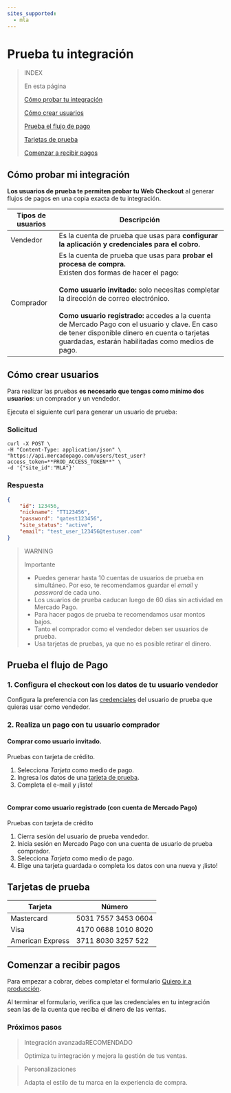 ```yaml
---
sites_supported:
  - mla
---
```


# Prueba tu integración

> INDEX
>
> En esta página
>
>
>
> [Cómo probar tu integración](https://beta.mercadopago.com.ar/developers/es/guides/payments/web-payment-checkout/test-integration#bookmark_cómo_probar_tu_integración)
>
> [Cómo crear usuarios](https://beta.mercadopago.com.ar/developers/es/guides/payments/web-payment-checkout/test-integration#bookmark_cómo_crear_usuarios)
>
> [Prueba el flujo de pago](https://beta.mercadopago.com.ar/developers/es/guides/payments/web-payment-checkout/test-integration#bookmark_prueba_el_flujo_de_pago)
>
> [Tarjetas de prueba](https://beta.mercadopago.com.ar/developers/es/guides/payments/web-payment-checkout/test-integration#bookmark_tarjetas_de_prueba)
>
> [Comenzar a recibir pagos](https://beta.mercadopago.com.ar/developers/es/guides/payments/web-payment-checkout/test-integration#bookmark_comenzar_a_recibir_pagos)


## Cómo probar mi integración

**Los usuarios de prueba te permiten probar tu Web Checkout** al generar flujos de pagos en una copia exacta de tu integración.

Tipos de usuarios | Descripción
------------ | -------------
Vendedor | Es la cuenta de prueba que usas para **configurar la aplicación y credenciales para el cobro.**
Comprador | Es la cuenta de prueba que usas para **probar el procesa de compra.**<br/> Existen dos formas de hacer el pago:<br/><br/> **Como usuario invitado:** solo necesitas completar la dirección de correo electrónico.<br/><br/> **Como usuario registrado:** accedes a la cuenta de Mercado Pago con el usuario y clave. En caso de tener disponible dinero en cuenta o tarjetas guardadas, estarán habilitadas como medios de pago.


## Cómo crear usuarios
Para realizar las pruebas **es necesario que tengas como mínimo dos usuarios**: un comprador y un vendedor.

Ejecuta el siguiente curl para generar un usuario de prueba:

### Solicitud

```curl
curl -X POST \
-H "Content-Type: application/json" \
"https://api.mercadopago.com/users/test_user?access_token=**PROD_ACCESS_TOKEN**" \
-d '{"site_id":"MLA"}'
```


### Respuesta

```json
{
    "id": 123456,
    "nickname": "TT123456",
    "password": "qatest123456",
    "site_status": "active",
    "email": "test_user_123456@testuser.com"
}
```

>WARNING
>
>Importante
>
> * Puedes generar hasta 10 cuentas de usuarios de prueba en simultáneo. Por eso, te recomendamos guardar el _email_ y _password_ de cada uno.
> * Los usuarios de prueba caducan luego de 60 días sin actividad en Mercado Pago.
> * Para hacer pagos de prueba te recomendamos usar montos bajos.
> * Tanto el comprador como el vendedor deben ser usuarios de prueba.
> * Usa tarjetas de pruebas, ya que no es posible retirar el dinero.


## Prueba el flujo de Pago

### 1. Configura el checkout con los datos de tu usuario vendedor

Configura la preferencia con las <a href="https://www.mercadopago.com/mla/account/credentials" target="_blank"> credenciales</a> del usuario de prueba que quieras usar como vendedor.

### 2. Realiza un pago con tu usuario comprador

#### Comprar como usuario invitado.

Pruebas con tarjeta de crédito.

1. Selecciona _Tarjeta_ como medio de pago.
2. Ingresa los datos de una [tarjeta de prueba](https://beta.mercadopago.com.ar/developers/es/guides/payments/web-payment-checkout/advanced-integration#bookmark_tarjetas_de_prueba).
3. Completa el e-mail y ¡listo!<br/><br/>

#### Comprar como usuario registrado (con cuenta de Mercado Pago)
Pruebas con tarjeta de crédito

1. Cierra sesión del usuario de prueba vendedor.
2. Inicia sesión en Mercado Pago con una cuenta de usuario de prueba comprador.
3. Selecciona _Tarjeta_ como medio de pago.
4. Elige una tarjeta guardada o completa los datos con una nueva y ¡listo!


## Tarjetas de prueba

Tarjeta | Número
------------ | -------------
Mastercard | 5031 7557 3453 0604
Visa | 4170 0688 1010 8020
American Express | 3711 8030 3257 522


## Comenzar a recibir pagos

Para empezar a cobrar, debes completar el formulario <a href="https://www.mercadopago.com/mla/account/credentials/" target="_blank"> Quiero ir a producción</a>.

Al terminar el formulario, verifica que las credenciales en tu integración sean las de la cuenta que reciba el dinero de las ventas.<br/>

### Próximos pasos

<div>
<a href="http://beta.mercadopago.com.ar/developers/es/guides/payments/web-payment-checkout/advanced-integration/" style="text-decoration:none;color:inherit">       
<blockquote class="next-step-card next-step-card-left">
<p class="card-note-title">Integración avanzada<span class="card-status-tag card-status-tag-recommended">RECOMENDADO</span></p>
 <p>Optimiza tu integración y mejora la gestión de tus ventas.</p>
</blockquote>
</a>   
<a href="http://beta.mercadopago.com.ar/developers/es/guides/payments/web-payment-checkout/customizations/" style="text-decoration:none;color:inherit">
<blockquote class="next-step-card next-step-card-right">
<p class="card-note-title">Personalizaciones</p>
 <p>Adapta el estilo de tu marca en la experiencia de compra.</p>
</blockquote>
</a>
</div>
<br/>
<br/>
<br/>
<br/>
<br/>
<br/>
<br/>
